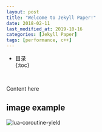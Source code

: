 ```yaml
---
layout: post
title: "Welcome to Jekyll Paper!"
date: 2018-02-11
last_modified_at: 2019-10-16
categories: [Jekyll Paper]
tags: [performance, c++]
---
```


* 目录  
{:toc}
<br/>

Content here

## image example
![lua-coroutine-yield](https://blog.antsmallant.top/media/blog/2023-10-08-lua-coroutine-yield-across-a-c-call-boundary/lua-coroutine-yield.png)  